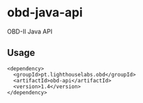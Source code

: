 obd-java-api
============

OBD-II Java API

## Usage ##
```
<dependency>
  <groupId>pt.lighthouselabs.obd</groupId>
  <artifactId>obd-api</artifactId>
  <version>1.4</version>
</dependency>
```
